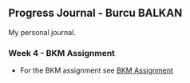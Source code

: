 ## Progress Journal - Burcu BALKAN

My personal journal.

### Week 4 - BKM Assignment

- For the BKM assignment see [BKM Assignment](https://pjournal.github.io/mef03-balkanburcu/BKM.html)
